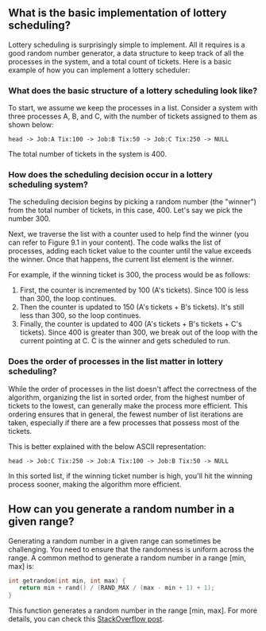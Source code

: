 ## What is the basic implementation of lottery scheduling?

Lottery scheduling is surprisingly simple to implement. All it requires is a good random number generator, a data structure to keep track of all the processes in the system, and a total count of tickets. Here is a basic example of how you can implement a lottery scheduler:

### What does the basic structure of a lottery scheduling look like?

To start, we assume we keep the processes in a list. Consider a system with three processes A, B, and C, with the number of tickets assigned to them as shown below:

```
head -> Job:A Tix:100 -> Job:B Tix:50 -> Job:C Tix:250 -> NULL
```

The total number of tickets in the system is 400.

### How does the scheduling decision occur in a lottery scheduling system?

The scheduling decision begins by picking a random number (the "winner") from the total number of tickets, in this case, 400. Let's say we pick the number 300.

Next, we traverse the list with a counter used to help find the winner (you can refer to Figure 9.1 in your content). The code walks the list of processes, adding each ticket value to the counter until the value exceeds the winner. Once that happens, the current list element is the winner.

For example, if the winning ticket is 300, the process would be as follows:

1. First, the counter is incremented by 100 (A's tickets). Since 100 is less than 300, the loop continues.
2. Then the counter is updated to 150 (A's tickets + B's tickets). It's still less than 300, so the loop continues.
3. Finally, the counter is updated to 400 (A's tickets + B's tickets + C's tickets). Since 400 is greater than 300, we break out of the loop with the current pointing at C. C is the winner and gets scheduled to run.

### Does the order of processes in the list matter in lottery scheduling?

While the order of processes in the list doesn't affect the correctness of the algorithm, organizing the list in sorted order, from the highest number of tickets to the lowest, can generally make the process more efficient. This ordering ensures that in general, the fewest number of list iterations are taken, especially if there are a few processes that possess most of the tickets.

This is better explained with the below ASCII representation:

```
head -> Job:C Tix:250 -> Job:A Tix:100 -> Job:B Tix:50 -> NULL
```

In this sorted list, if the winning ticket number is high, you'll hit the winning process sooner, making the algorithm more efficient.

## How can you generate a random number in a given range?

Generating a random number in a given range can sometimes be challenging. You need to ensure that the randomness is uniform across the range. A common method to generate a random number in a range [min, max] is:

```c
int getrandom(int min, int max) {
   return min + rand() / (RAND_MAX / (max - min + 1) + 1);
}
```

This function generates a random number in the range [min, max]. For more details, you can check this [StackOverflow post](http://stackoverflow.com/questions/2509679/how-to-generate-a-random-number-from-within-a-range).
